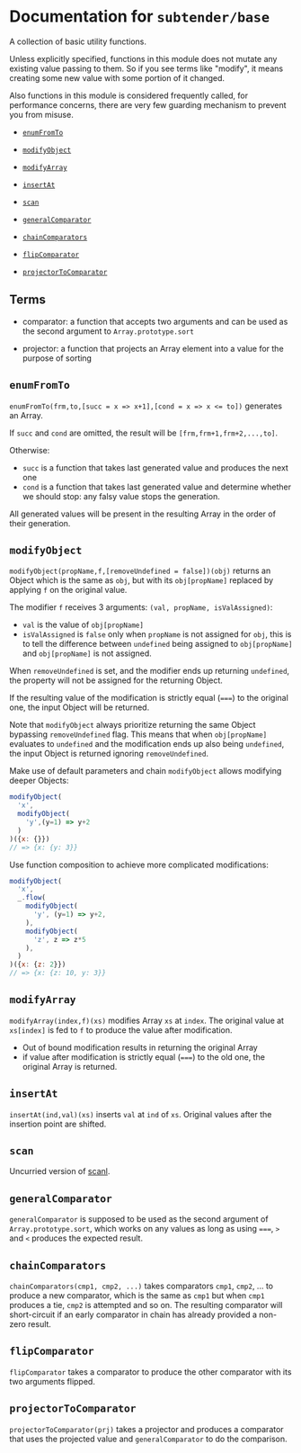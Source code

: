 # Documentation for `subtender/base`

A collection of basic utility functions.

Unless explicitly specified, functions in this module does not mutate any existing value
passing to them. So if you see terms like "modify", it means creating some new value
with some portion of it changed.

Also functions in this module is considered frequently called, for performance concerns,
there are very few guarding mechanism to prevent you from misuse.

- [`enumFromTo`](#enumfromto)
- [`modifyObject`](#modifyobject)

- [`modifyArray`](#modifyarray)
- [`insertAt`](#insertat)
- [`scan`](#scan)
- [`generalComparator`](#generalcomparator)
- [`chainComparators`](#chaincomparators)
- [`flipComparator`](#flipcomparator)
- [`projectorToComparator`](#projectortocomparator)

## Terms

- comparator: a function that accepts two arguments and can be used as
  the second argument to `Array.prototype.sort`

- projector: a function that projects an Array element into a value
  for the purpose of sorting

## `enumFromTo`

`enumFromTo(frm,to,[succ = x => x+1],[cond = x => x <= to])` generates an Array.

If `succ` and `cond` are omitted, the result will be `[frm,frm+1,frm+2,...,to]`.

Otherwise:

- `succ` is a function that takes last generated value and produces the next one
- `cond` is a function that takes last generated value and determine
  whether we should stop: any falsy value stops the generation.

All generated values will be present in the resulting Array in the order
of their generation.

## `modifyObject`

`modifyObject(propName,f,[removeUndefined = false])(obj)` returns an Object which is the same as
`obj`, but with its `obj[propName]` replaced by applying `f` on the original value.

The modifier `f` receives 3 arguments: `(val, propName, isValAssigned)`:

  - `val` is the value of `obj[propName]`
  - `isValAssigned` is `false` only when `propName` is not assigned for `obj`,
    this is to tell the difference between `undefined` being assigned to `obj[propName]`
    and `obj[propName]` is not assigned.

When `removeUndefined` is set, and the modifier ends up returning `undefined`,
the property will not be assigned for the returning Object.

If the resulting value of the modification is strictly equal (`===`)
to the original one, the input Object will be returned.

Note that `modifyObject` always prioritize returning the same Object bypassing
`removeUndefined` flag. This means that when `obj[propName]` evaluates to `undefined`
and the modification ends up also being `undefined`, the input Object is returned
ignoring `removeUndefined`.

Make use of default parameters and chain `modifyObject` allows modifying
deeper Objects:

```js
modifyObject(
  'x',
  modifyObject(
    'y',(y=1) => y+2
  )
)({x: {}})
// => {x: {y: 3}}
```

Use function composition to achieve more complicated modifications:

```js
modifyObject(
  'x',
  _.flow(
    modifyObject(
      'y', (y=1) => y+2,
    ),
    modifyObject(
      'z', z => z*5
    ),
  )
)({x: {z: 2}})
// => {x: {z: 10, y: 3}}
```

## `modifyArray`

`modifyArray(index,f)(xs)` modifies Array `xs` at `index`.
The original value at `xs[index]` is fed to `f` to produce the value
after modification.

- Out of bound modification results in returning the original Array
- if value after modification is strictly equal (`===`) to the old one,
  the original Array is returned.

## `insertAt`

`insertAt(ind,val)(xs)` inserts `val` at `ind` of `xs`.
Original values after the insertion point are shifted.

## `scan`

Uncurried version of [scanl](https://hackage.haskell.org/package/base-4.10.0.0/docs/Data-List.html#v:scanl).

## `generalComparator`

`generalComparator` is supposed to be used as the second argument of `Array.prototype.sort`,
which works on any values as long as using `===`, `>` and `<` produces
the expected result.

## `chainComparators`

`chainComparators(cmp1, cmp2, ...)` takes comparators `cmp1`, `cmp2`, ...
to produce a new comparator, which is the same as `cmp1` but when
`cmp1` produces a tie, `cmp2` is attempted and so on.
The resulting comparator will short-circuit if an early comparator in chain
has already provided a non-zero result.

## `flipComparator`

`flipComparator` takes a comparator to produce the other comparator
with its two arguments flipped.

## `projectorToComparator`

`projectorToComparator(prj)` takes a projector and produces a comparator
that uses the projected value and `generalComparator` to do the comparison.
